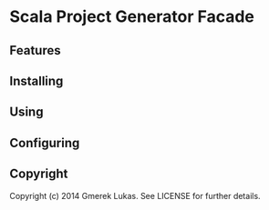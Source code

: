 # Scala Project Generator Facade

## Features

## Installing

## Using

## Configuring

## Copyright
Copyright (c) 2014 Gmerek Lukas. See LICENSE for further details.



